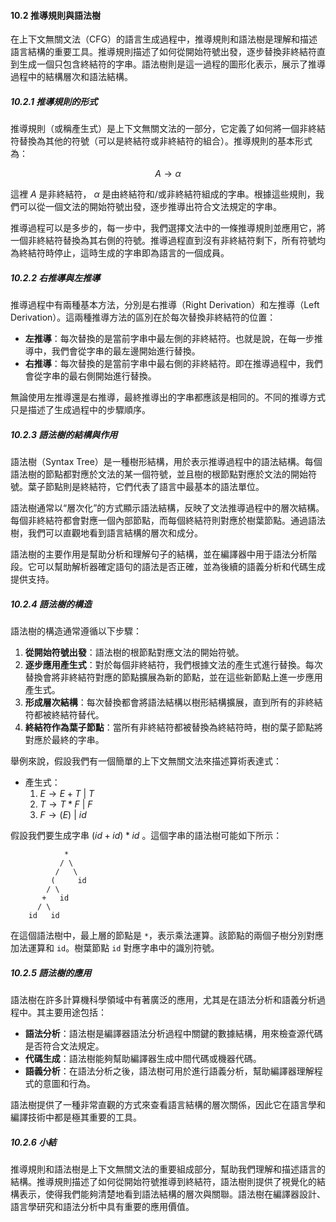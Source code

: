 #### **10.2 推導規則與語法樹**

在上下文無關文法（CFG）的語言生成過程中，推導規則和語法樹是理解和描述語言結構的重要工具。推導規則描述了如何從開始符號出發，逐步替換非終結符直到生成一個只包含終結符的字串。語法樹則是這一過程的圖形化表示，展示了推導過程中的結構層次和語法結構。

##### **10.2.1 推導規則的形式**

推導規則（或稱產生式）是上下文無關文法的一部分，它定義了如何將一個非終結符替換為其他的符號（可以是終結符或非終結符的組合）。推導規則的基本形式為：


```math
A \rightarrow \alpha
```


這裡  $`A`$  是非終結符， $`\alpha`$  是由終結符和/或非終結符組成的字串。根據這些規則，我們可以從一個文法的開始符號出發，逐步推導出符合文法規定的字串。

推導過程可以是多步的，每一步中，我們選擇文法中的一條推導規則並應用它，將一個非終結符替換為其右側的符號。推導過程直到沒有非終結符剩下，所有符號均為終結符時停止，這時生成的字串即為語言的一個成員。

##### **10.2.2 右推導與左推導**

推導過程中有兩種基本方法，分別是右推導（Right Derivation）和左推導（Left Derivation）。這兩種推導方法的區別在於每次替換非終結符的位置：

- **左推導**：每次替換的是當前字串中最左側的非終結符。也就是說，在每一步推導中，我們會從字串的最左邊開始進行替換。
- **右推導**：每次替換的是當前字串中最右側的非終結符。即在推導過程中，我們會從字串的最右側開始進行替換。

無論使用左推導還是右推導，最終推導出的字串都應該是相同的。不同的推導方式只是描述了生成過程中的步驟順序。

##### **10.2.3 語法樹的結構與作用**

語法樹（Syntax Tree）是一種樹形結構，用於表示推導過程中的語法結構。每個語法樹的節點都對應於文法的某一個符號，並且樹的根節點對應於文法的開始符號。葉子節點則是終結符，它們代表了語言中最基本的語法單位。

語法樹通常以“層次化”的方式顯示語法結構，反映了文法推導過程中的層次結構。每個非終結符都會對應一個內部節點，而每個終結符則對應於樹葉節點。通過語法樹，我們可以直觀地看到語言結構的層次和成分。

語法樹的主要作用是幫助分析和理解句子的結構，並在編譯器中用于語法分析階段。它可以幫助解析器確定語句的語法是否正確，並為後續的語義分析和代碼生成提供支持。

##### **10.2.4 語法樹的構造**

語法樹的構造通常遵循以下步驟：

1. **從開始符號出發**：語法樹的根節點對應文法的開始符號。
2. **逐步應用產生式**：對於每個非終結符，我們根據文法的產生式進行替換。每次替換會將非終結符對應的節點擴展為新的節點，並在這些新節點上進一步應用產生式。
3. **形成層次結構**：每次替換都會將語法結構以樹形結構擴展，直到所有的非終結符都被終結符替代。
4. **終結符作為葉子節點**：當所有非終結符都被替換為終結符時，樹的葉子節點將對應於最終的字串。

舉例來說，假設我們有一個簡單的上下文無關文法來描述算術表達式：

- 產生式：
  1.  $`E \rightarrow E + T \ | \ T`$ 
  2.  $`T \rightarrow T * F \ | \ F`$ 
  3.  $`F \rightarrow ( E ) \ | \ id`$ 

假設我們要生成字串  $`(id + id) * id`$ 。這個字串的語法樹可能如下所示：

```
            *
           / \
          /   \
         (     id
        / \
       +   id
      / \
    id   id
```

在這個語法樹中，最上層的節點是 `*`，表示乘法運算。該節點的兩個子樹分別對應加法運算和 `id`。樹葉節點 `id` 對應字串中的識別符號。

##### **10.2.5 語法樹的應用**

語法樹在許多計算機科學領域中有著廣泛的應用，尤其是在語法分析和語義分析過程中。其主要用途包括：

- **語法分析**：語法樹是編譯器語法分析過程中關鍵的數據結構，用來檢查源代碼是否符合文法規定。
- **代碼生成**：語法樹能夠幫助編譯器生成中間代碼或機器代碼。
- **語義分析**：在語法分析之後，語法樹可用於進行語義分析，幫助編譯器理解程式的意圖和行為。

語法樹提供了一種非常直觀的方式來查看語言結構的層次關係，因此它在語言學和編譯技術中都是極其重要的工具。

##### **10.2.6 小結**

推導規則和語法樹是上下文無關文法的重要組成部分，幫助我們理解和描述語言的結構。推導規則描述了如何從開始符號推導到終結符，語法樹則提供了視覺化的結構表示，使得我們能夠清楚地看到語法結構的層次與關聯。語法樹在編譯器設計、語言學研究和語法分析中具有重要的應用價值。